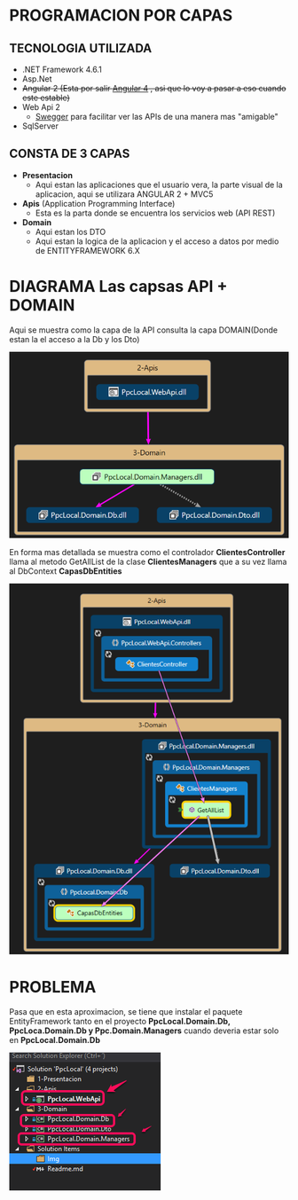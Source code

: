 # PROGRAMACION POR CAPAS

## TECNOLOGIA UTILIZADA

* .NET Framework 4.6.1
* Asp.Net 
* ~~Angular 2 (Esta por salir [Angular 4](https://github.com/angular/angular/blob/master/CHANGELOG.md#400-beta5-2017-01-25) , asi que lo voy a pasar a eso cuando este estable)~~
* Web Api 2
  * [Swegger](http://swagger.io/) para facilitar ver las APIs de una manera mas "amigable"
* SqlServer 

## CONSTA DE 3 CAPAS
* **Presentacion**
  * Aqui estan las aplicaciones que el usuario vera, la parte visual de la aplicacion, aqui se utilizara ANGULAR 2 + MVC5
* **Apis** (Application Programming Interface)
  * Esta es la parta donde se encuentra los servicios web (API REST)
* **Domain**
  * Aqui estan los DTO
  * Aqui estan la logica de la aplicacion y el acceso a datos por medio de ENTITYFRAMEWORK 6.X

# DIAGRAMA Las capsas API + DOMAIN

Aqui se muestra como la capa de la API consulta la capa DOMAIN(Donde estan la el acceso a la Db y los Dto)

![Diagrama Capas](img/diagramaCapas.png)

En forma mas detallada se muestra como el controlador **ClientesController** llama al metodo 
GetAllList de la clase **ClientesManagers** que a su vez llama al DbContext **CapasDbEntities**

![Diagrama Capas Detallada](img/DiagramaCapasDetallada.png)

# PROBLEMA

Pasa que en esta aproximacion, se tiene que instalar el paquete EntityFramework tanto en el proyecto
**PpcLocal.Domain.Db, PpcLoca.Domain.Db y Ppc.Domain.Managers** cuando deveria estar solo en **PpcLocal.Domain.Db**

![Paquetes](img/paquetes.png)